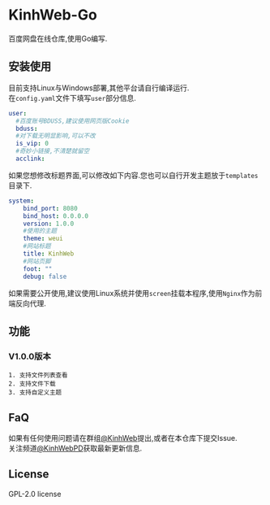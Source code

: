 # KinhWeb-Go
百度网盘在线仓库,使用Go编写.

## 安装使用  
目前支持Linux与Windows部署,其他平台请自行编译运行.  
在``config.yaml``文件下填写``user``部分信息.  

```yaml
user:
  #百度账号BDUSS,建议使用网页版Cookie
  bduss:
  #对下载无明显影响,可以不改
  is_vip: 0
  #奇妙小链接,不清楚就留空
  acclink:
```

如果您想修改标题界面,可以修改如下内容.您也可以自行开发主题放于``templates``目录下.
```yaml
system:
    bind_port: 8080
    bind_host: 0.0.0.0
    version: 1.0.0
    #使用的主题
    theme: weui
    #网站标题
    title: KinhWeb
    #网站页脚
    foot: ""
    debug: false
```

如果需要公开使用,建议使用Linux系统并使用``screen``挂载本程序,使用``Nginx``作为前端反向代理.
## 功能
### V1.0.0版本
    1. 支持文件列表查看
    2. 支持文件下载
    3. 支持自定义主题

## FaQ
如果有任何使用问题请在群组[@KinhWeb](https://t.me/kinhweb)提出,或者在本仓库下提交Issue.  
关注频道[@KinhWebPD](https://t.me/kinhwebpd)获取最新更新信息.  

## License
GPL-2.0 license
